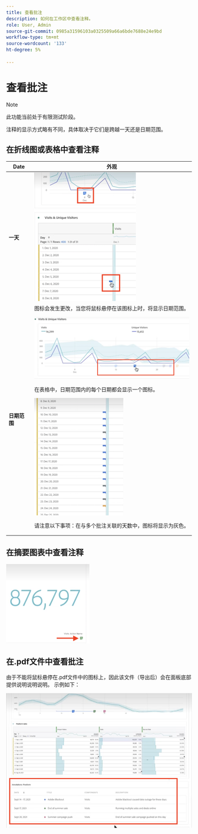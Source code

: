 ```yaml
---
title: 查看批注
description: 如何在工作区中查看注释。
role: User, Admin
source-git-commit: 0985a31596103a0325509a66a6bde7688e24e9bd
workflow-type: tm+mt
source-wordcount: '133'
ht-degree: 5%

---
```



# 查看批注

>[!NOTE]
>
>此功能当前处于有限测试阶段。

注释的显示方式略有不同，具体取决于它们是跨越一天还是日期范围。

## 在折线图或表格中查看注释

| Date | 外观 |
| --- | --- |
| **一天** | ![](assets/single-day.png) |
| **日期范围** | 图标会发生更改，当您将鼠标悬停在该图标上时，将显示日期范围。<p>![](assets/multi-day.png)<p>在表格中，日期范围内的每个日期都会显示一个图标。<p>![](assets/multi-day-table.png)<p>请注意以下事项：在与多个批注关联的天数中，图标将显示为灰色。 |

## 在摘要图表中查看注释

![](assets/ann-summary.png)

## 在.pdf文件中查看批注

由于不能将鼠标悬停在.pdf文件中的图标上，因此该文件（导出后）会在面板底部提供说明说明说明。 示例如下：

![](assets/ann-pdf.png)

